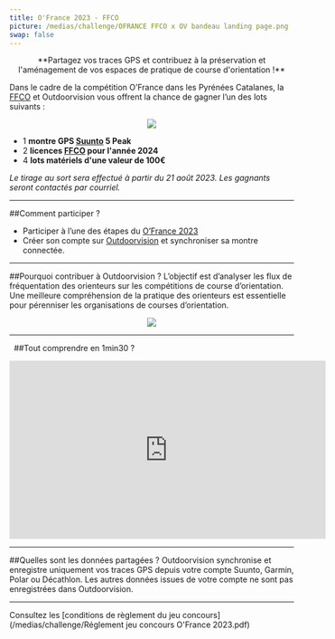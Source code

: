 ```yaml
---
title: O'France 2023 - FFCO
picture: /medias/challenge/OFRANCE FFCO x OV bandeau landing page.png
swap: false
---
```


<p align="center"> **Partagez vos traces GPS et contribuez à la préservation et l'aménagement de vos espaces de pratique de course d'orientation !** </p>


<participate></participate>


Dans le cadre de la compétition O’France dans les Pyrénées Catalanes, 
la [FFCO](https://www.ffcorientation.fr/) et Outdoorvision vous offrent la chance de gagner l’un des lots suivants : 

<p align="center">
  <img src="/medias/challenge/Lots_ofrance2023_landingpage.png">
</p>

- 1 **montre GPS [Suunto](https://www.suunto.com/fr-fr/) 5 Peak**
- 2  **licences [FFCO](https://www.ffcorientation.fr/) pour l'année 2024**
- 4 **lots matériels d'une valeur de 100€** 


*Le tirage au sort sera effectué à partir du 21 août 2023. Les gagnants seront contactés par courriel.*

---

##Comment participer ?

- Participer à l’une des étapes du [O’France 2023](https://foot-2023.o-france.fr/fr/home)
- Créer son compte sur [Outdoorvision](https://staging-auth.outdoorvision.fr/auth/realms/PRNSN/protocol/openid-connect/registrations?client_id=back1-outdoorgeovision-prnsn&response_type=code&redirect_uri=https://staging-back.outdoorvision.fr/auth/done/&scope=openid) et synchroniser sa montre connectée.

---

##Pourquoi contribuer à Outdoorvision ?
L’objectif est d’analyser les flux de fréquentation des orienteurs sur les compétitions de course d’orientation. 
Une meilleure compréhension de la pratique des orienteurs est essentielle pour pérenniser les organisations de courses d’orientation.

<p align="center">
  <img src="/medias/challenge/bandeau_ofrance_landingpage.png">
</p>

---
&nbsp;
##Tout comprendre en 1min30 ?
<p align="center">
<iframe width="560" height="315" src="https://www.youtube.com/embed/Sua7VDlhBs4" title="YouTube video player" frameborder="0" allow="accelerometer; autoplay; clipboard-write; encrypted-media; gyroscope; picture-in-picture" allowfullscreen></iframe>
</p>


---

##Quelles sont les données partagées ?
Outdoorvision synchronise et enregistre uniquement vos traces GPS depuis votre compte Suunto, Garmin, Polar ou Décathlon. Les autres données issues de votre compte ne sont pas enregistrées dans Outdoorvision.

---

Consultez les [conditions de règlement du jeu concours](/medias/challenge/Réglement jeu concours O'France 2023.pdf)
<participate></participate>
